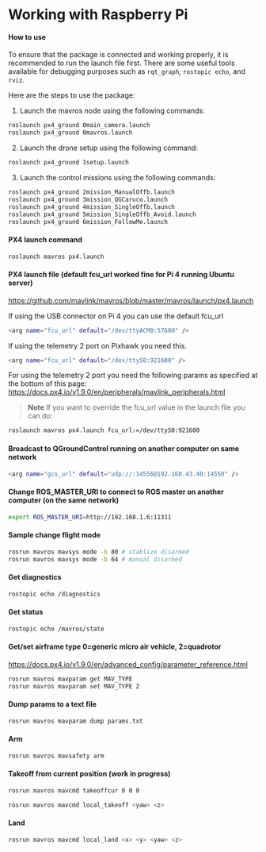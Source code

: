 # Working with Raspberry Pi

#### How to use

To ensure that the package is connected and working properly, it is recommended to run the launch file first. There are some useful tools available for debugging purposes such as `rqt_graph`, `rostopic echo`, and `rviz`.

Here are the steps to use the package:

1. Launch the mavros node using the following commands:
```bash
roslaunch px4_ground 0main_camera.launch
roslaunch px4_ground 0mavros.launch
```

2. Launch the drone setup using the following command:
```bash
roslaunch px4_ground 1setup.launch
```

3. Launch the control missions using the following commands:
```bash
roslaunch px4_ground 2mission_ManualOffb.launch
roslaunch px4_ground 3mission_QGCaruco.launch
roslaunch px4_ground 4mission_SingleOffb.launch
roslaunch px4_ground 5mission_SingleOffb_Avoid.launch
roslaunch px4_ground 6mission_FollowMe.launch
```

#### PX4 launch command
```bash
roslaunch mavros px4.launch
```
#### PX4 launch file (default fcu_url worked fine for Pi 4 running Ubuntu server)
https://github.com/mavlink/mavros/blob/master/mavros/launch/px4.launch

If using the USB connector on Pi 4 you can use the default fcu_url
```bash
<arg name="fcu_url" default="/dev/ttyACM0:57600" />
```
If using the telemetry 2 port on Pixhawk you need this.
```bash
<arg name="fcu_url" default="/dev/ttyS0:921600" />
```
For using the telemetry 2 port you need the following params as specified at the bottom of this page:
https://docs.px4.io/v1.9.0/en/peripherals/mavlink_peripherals.html

> **Note** If you want to override the fcu_url value in the launch file you can do:
```bash
roslaunch mavros px4.launch fcu_url:=/dev/ttyS0:921600
```
#### Broadcast to QGroundControl running on another computer on same network
```bash
<arg name="gcs_url" default="udp://:14556@192.168.43.40:14550" />
```
#### Change ROS_MASTER_URI to connect to ROS master on another computer (on the same network)
```bash
export ROS_MASTER_URI=http://192.168.1.6:11311
```
#### Sample change flight mode
```bash
rosrun mavros mavsys mode -b 80 # stablize disarmed
rosrun mavros mavsys mode -b 64 # manual disarmed
```
#### Get diagnostics
```bash
rostopic echo /diagnostics
```
#### Get status
```bash
rostopic echo /mavros/state
```
#### Get/set airframe type 0=generic micro air vehicle, 2=quadrotor
https://docs.px4.io/v1.9.0/en/advanced_config/parameter_reference.html
```bash
rosrun mavros mavparam get MAV_TYPE
rosrun mavros mavparam set MAV_TYPE 2
```
#### Dump params to a text file
```bash
rosrun mavros mavparam dump params.txt
```
#### Arm
```bash
rosrun mavros mavsafety arm
```
#### Takeoff from current position (work in progress)
```bash
rosrun mavros mavcmd takeoffcur 0 0 0

rosrun mavros mavcmd local_takeoff <yaw> <z>
```
#### Land
```bash
rosrun mavros mavcmd local_land <x> <y> <yaw> <z>
```